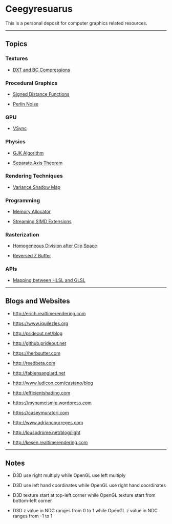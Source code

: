 # Ceegyresuarus

This is a personal deposit for computer graphics related resources.

---

## Topics

### Textures

* [DXT and BC Compressions](http://reedbeta.com/blog/understanding-bcn-texture-compression-formats/)

### Procedural Graphics

* [Signed Distance Functions](https://www.iquilezles.org/www/articles/distfunctions/distfunctions.htm)

* [Perlin Noise](http://flafla2.github.io/2014/08/09/perlinnoise.html)

### GPU

* [VSync](https://computergraphics.stackexchange.com/questions/2166/how-does-vsync-affect-fps-exactly-when-not-at-full-vsync-fps)

### Physics

* [GJK Algorithm](https://caseymuratori.com/blog_0003)

* [Separate Axis Theorem](https://gamedevelopment.tutsplus.com/tutorials/collision-detection-using-the-separating-axis-theorem--gamedev-169)

### Rendering Techniques

* [Variance Shadow Map](http://lousodrome.net/blog/light/2012/01/23/variance-shadow-maps/)

### Programming

* [Memory Allocator](https://github.com/mtrebi/memory-allocators#build-instructions)

* [Streaming SIMD Extensions](http://sci.tuomastonteri.fi/programming/sse)

### Rasterization

* [Homogeneous Division after Clip Space](https://stackoverflow.com/questions/41085117/why-does-gl-divide-gl-position-by-w-for-you-rather-than-letting-you-do-it-your)

* [Reversed Z Buffer](https://developer.nvidia.com/content/depth-precision-visualized)

### APIs

* [Mapping between HLSL and GLSL](https://anteru.net/blog/2016/mapping-between-hlsl-and-glsl/index.html)

---

## Blogs and Websites

* http://erich.realtimerendering.com

* https://www.iquilezles.org

* http://prideout.net/blog

* http://github.prideout.net

* https://herbsutter.com

* http://reedbeta.com

* http://fabiensanglard.net

* http://www.ludicon.com/castano/blog

* http://efficientshading.com

* https://mynameismjp.wordpress.com

* https://caseymuratori.com

* http://www.adriancourreges.com

* http://lousodrome.net/blog/light

* http://kesen.realtimerendering.com

---

## Notes

* D3D use right multiply while OpenGL use left multiply

* D3D use left hand coordinates while OpenGL use right hand coordinates

* D3D texture start at top-left corner while OpenGL texture start from bottom-left corner

* D3D z value in NDC ranges from 0 to 1 while OpenGL z value in NDC ranges from -1 to 1 
